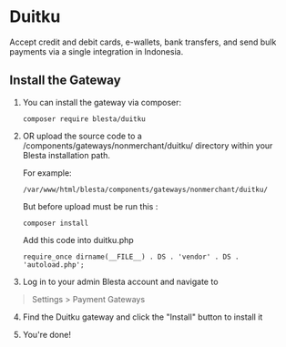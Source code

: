 # Duitku

Accept credit and debit cards, e-wallets, bank transfers, and send bulk payments via a single integration in Indonesia.

## Install the Gateway

1. You can install the gateway via composer:

    ```
    composer require blesta/duitku
    ```

2. OR upload the source code to a /components/gateways/nonmerchant/duitku/ directory within
your Blesta installation path.

    For example:

    ```
    /var/www/html/blesta/components/gateways/nonmerchant/duitku/
    ```

    But before upload must be run this :
    ```
    composer install
    ```
    Add this code into duitku.php
    ```
    require_once dirname(__FILE__) . DS . 'vendor' . DS . 'autoload.php';
    ```

3. Log in to your admin Blesta account and navigate to
> Settings > Payment Gateways

4. Find the Duitku gateway and click the "Install" button to install it

5. You're done!
